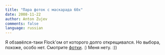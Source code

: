 ```yaml
---
title: "Пара фоток с маскарада 60х"
date: 2008-11-22
author: Anton Zujev
comments: false
language: russian
---
```


Я обзавёлся-таки Flock'ом от которого долго открещивался. Но выбора, похоже, особо нет. Смотрите [фотки](http://s369.photobucket.com/albums/oo138/AntZoo/60-tals%20festen/). :) Меня нету. :))